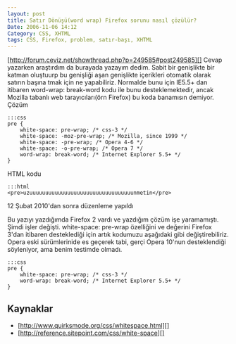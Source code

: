 ```yaml
---
layout: post
title: Satır Dönüşü(word wrap) Firefox sorunu nasıl çözülür?
Date: 2006-11-06 14:12
Category: CSS, XHTML
tags: CSS, Firefox, problem, satır-başı, XHTML
---
```


[http://forum.ceviz.net/showthread.php?p=249585#post249585][] Cevap
yazarken araştırdım da burayada yazayım dedim. Sabit bir genişlikte bir
katman oluştuurp bu genişliği aşan genişlikte içerikleri otomatik olarak
satırın başına tmak için ne yapabiliriz. Normalde bunu için IE5.5+ dan
itibaren word-wrap: break-word kodu ile bunu desteklemektedir, ancak
Mozilla tabanlı web tarayıcıları(örn Firefox) bu koda banamısın demiyor.
Çözüm


	:::css
	pre {
		white-space: pre-wrap; /* css-3 */
		white-space: -moz-pre-wrap; /* Mozilla, since 1999 */
		white-space: -pre-wrap; /* Opera 4-6 */
		white-space: -o-pre-wrap; /* Opera 7 */
		word-wrap: break-word; /* Internet Explorer 5.5+ */
	}

HTML kodu

	:::html
	<pre>uzuuuuuuuuuuuuuuuuuuuuuuuuuuuuuuuuunmetin</pre>

12 Şubat 2010'dan sonra düzenleme yapıldı

Bu yazıyı yazdığımda Firefox 2 vardı ve yazdığım çözüm işe yaramamıştı.
Şimdi işler değişti. white-space: pre-wrap özelliğini ve değerini
Firefox 3'dan itibaren desteklediği için artık kodumuzu aşağıdaki gibi
değiştirebiliriz. Opera eski sürümlerinide es geçerek tabi, gerçi Opera
10'nun desteklendiği söyleniyor, ama benim testimde olmadı.

	:::css
	pre {
		white-space: pre-wrap; /* css-3 */
		word-wrap: break-word; /* Internet Explorer 5.5+ */
	}

## Kaynaklar

-   [http://www.quirksmode.org/css/whitespace.html][]
-   [http://reference.sitepoint.com/css/white-space][]

  [http://forum.ceviz.net/showthread.php?p=249585#post249585]: http://forum.ceviz.net/showthread.php?p=249585#post249585
  [http://www.quirksmode.org/css/whitespace.html]: http://www.quirksmode.org/css/whitespace.html
  [http://reference.sitepoint.com/css/white-space]: http://reference.sitepoint.com/css/white-space
